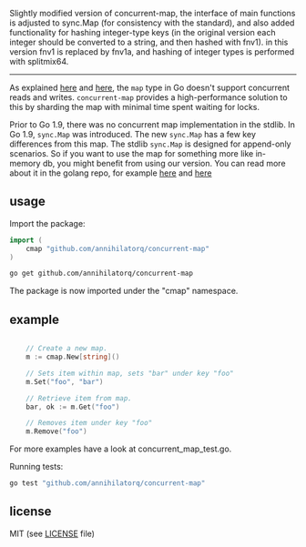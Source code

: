 Slightly modified version of concurrent-map, the interface of main functions is adjusted to sync.Map (for consistency with the standard), and also added functionality for hashing integer-type keys (in the original version each integer should be converted to a string, and then hashed with fnv1). in this version fnv1 is replaced by fnv1a, and hashing of integer types is performed with splitmix64.

---
As explained [here](http://golang.org/doc/faq#atomic_maps) and [here](http://blog.golang.org/go-maps-in-action), the `map` type in Go doesn't support concurrent reads and writes. `concurrent-map` provides a high-performance solution to this by sharding the map with minimal time spent waiting for locks.

Prior to Go 1.9, there was no concurrent map implementation in the stdlib. In Go 1.9, `sync.Map` was introduced. The new `sync.Map` has a few key differences from this map. The stdlib `sync.Map` is designed for append-only scenarios. So if you want to use the map for something more like in-memory db, you might benefit from using our version. You can read more about it in the golang repo, for example [here](https://github.com/golang/go/issues/21035) and [here](https://stackoverflow.com/questions/11063473/map-with-concurrent-access)

## usage

Import the package:

```go
import (
	cmap "github.com/annihilatorq/concurrent-map"
)

```

```bash
go get github.com/annihilatorq/concurrent-map
```

The package is now imported under the "cmap" namespace.

## example

```go

	// Create a new map.
	m := cmap.New[string]()

	// Sets item within map, sets "bar" under key "foo"
	m.Set("foo", "bar")

	// Retrieve item from map.
	bar, ok := m.Get("foo")

	// Removes item under key "foo"
	m.Remove("foo")

```

For more examples have a look at concurrent_map_test.go.

Running tests:

```bash
go test "github.com/annihilatorq/concurrent-map"
```

## license
MIT (see [LICENSE](https://github.com/orcaman/concurrent-map/blob/master/LICENSE) file)
